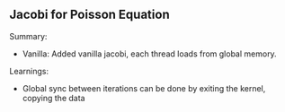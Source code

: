 ## Jacobi for Poisson Equation

Summary:
- Vanilla: Added vanilla jacobi, each thread loads from global memory.

Learnings:
- Global sync between iterations can be done by exiting the kernel, copying the data
